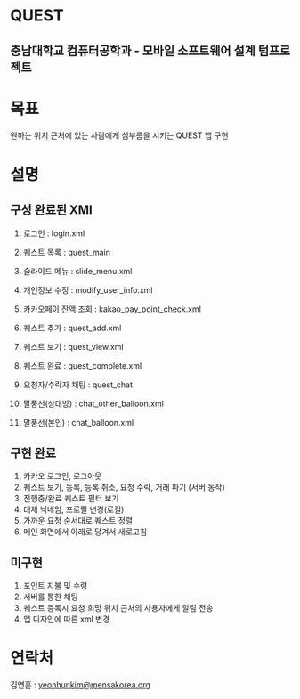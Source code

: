 QUEST
==========================================================
충남대학교 컴퓨터공학과 - 모바일 소프트웨어 설계 텀프로젝트
----------------------------------------------------------
# 목표
원하는 위치 근처에 있는 사람에게 심부름을 시키는 QUEST 앱 구현

# 설명

## 구성 완료된 XMI
1. 로그인 : login.xml
2. 퀘스트 목록 : quest_main
3. 슬라이드 메뉴 : slide_menu.xml
4. 개인정보 수정 : modify_user_info.xml
5. 카카오페이 잔액 조회 : kakao_pay_point_check.xml

6. 퀘스트 추가 : quest_add.xml
7. 퀘스트 보기 : quest_view.xml
8. 퀘스트 완료 : quest_complete.xml

9. 요청자/수락자 채팅 : quest_chat
10. 말풍선(상대방) : chat_other_balloon.xml
11. 말풍선(본인) : chat_balloon.xml

## 구현 완료
1. 카카오 로그인, 로그아웃
2. 퀘스트 보기, 등록, 등록 취소, 요청 수락, 거래 파기 (서버 동작)
3. 진행중/완료 퀘스트 필터 보기
4. 대체 닉네임, 프로필 변경(로컬)
5. 가까운 요청 순서대로 퀘스트 정렬
6. 메인 화면에서 아래로 당겨서 새로고침

## 미구현
1. 포인트 지불 및 수령
2. 서버를 통한 채팅
3. 퀘스트 등록시 요청 희망 위치 근처의 사용자에게 알림 전송
4. 앱 디자인에 따른 xml 변경



# 연락처
김연훈 : yeonhunkim@mensakorea.org
